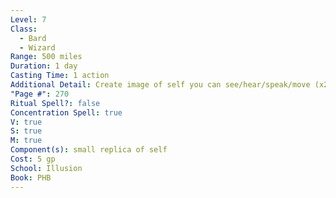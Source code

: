 ```yaml
---
Level: 7
Class:
  - Bard
  - Wizard
Range: 500 miles
Duration: 1 day
Casting Time: 1 action
Additional Detail: Create image of self you can see/hear/speak/move (x2 speed) through.
"Page #": 270
Ritual Spell?: false
Concentration Spell: true
V: true
S: true
M: true
Component(s): small replica of self
Cost: 5 gp
School: Illusion
Book: PHB
---
```

